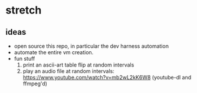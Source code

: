 stretch
=======

## ideas

* open source this repo, in particular the dev harness automation
* automate the entire vm creation.
* fun stuff
    1. print an ascii-art table flip at random intervals
    1. play an audio file at random intervals: https://www.youtube.com/watch?v=mb2wL2kK6W8 (youtube-dl and ffmpeg'd)
